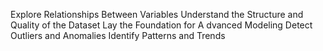 Explore Relationships Between Variables
Understand the Structure and Quality of the Dataset
Lay the Foundation for A dvanced Modeling
Detect Outliers and Anomalies
Identify Patterns and Trends
